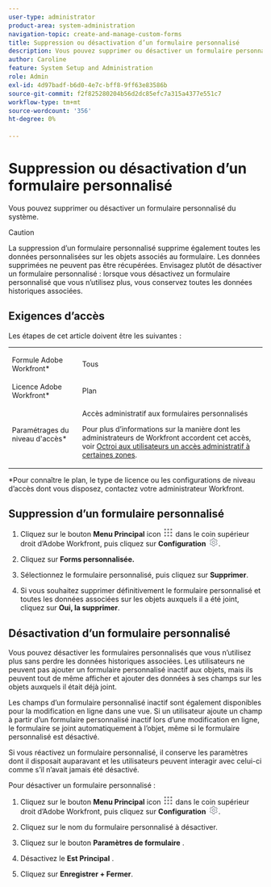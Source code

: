 ```yaml
---
user-type: administrator
product-area: system-administration
navigation-topic: create-and-manage-custom-forms
title: Suppression ou désactivation d’un formulaire personnalisé
description: Vous pouvez supprimer ou désactiver un formulaire personnalisé du système.
author: Caroline
feature: System Setup and Administration
role: Admin
exl-id: 4d97badf-b6d0-4e7c-bff8-9ff63e83586b
source-git-commit: f2f825280204b56d2dc85efc7a315a4377e551c7
workflow-type: tm+mt
source-wordcount: '356'
ht-degree: 0%

---
```


# Suppression ou désactivation d’un formulaire personnalisé

Vous pouvez supprimer ou désactiver un formulaire personnalisé du système.

>[!CAUTION]
>
>La suppression d’un formulaire personnalisé supprime également toutes les données personnalisées sur les objets associés au formulaire. Les données supprimées ne peuvent pas être récupérées. Envisagez plutôt de désactiver un formulaire personnalisé : lorsque vous désactivez un formulaire personnalisé que vous n’utilisez plus, vous conservez toutes les données historiques associées.

## Exigences d’accès

Les étapes de cet article doivent être les suivantes :

<table style="table-layout:auto"> 
 <col> 
 <col> 
 <tbody> 
  <tr data-mc-conditions=""> 
   <td role="rowheader"> <p>Formule Adobe Workfront*</p> </td> 
   <td>Tous</td> 
  </tr> 
  <tr> 
   <td role="rowheader">Licence Adobe Workfront*</td> 
   <td>Plan</td> 
  </tr> 
  <tr data-mc-conditions=""> 
   <td role="rowheader">Paramétrages du niveau d'accès*</td> 
   <td> <p>Accès administratif aux formulaires personnalisés</p> <p>Pour plus d’informations sur la manière dont les administrateurs de Workfront accordent cet accès, voir <a href="../../../administration-and-setup/add-users/configure-and-grant-access/grant-users-admin-access-certain-areas.md" class="MCXref xref">Octroi aux utilisateurs un accès administratif à certaines zones</a>.</p> </td> 
  </tr>  
 </tbody> 
</table>

&#42;Pour connaître le plan, le type de licence ou les configurations de niveau d’accès dont vous disposez, contactez votre administrateur Workfront.

## Suppression d’un formulaire personnalisé

1. Cliquez sur le bouton **Menu Principal** icon ![](assets/main-menu-icon.png) dans le coin supérieur droit d’Adobe Workfront, puis cliquez sur **Configuration** ![](assets/gear-icon-settings.png).

1. Cliquez sur **Forms personnalisée.**
1. Sélectionnez le formulaire personnalisé, puis cliquez sur **Supprimer**.
1. Si vous souhaitez supprimer définitivement le formulaire personnalisé et toutes les données associées sur les objets auxquels il a été joint, cliquez sur **Oui, la supprimer**.

## Désactivation d’un formulaire personnalisé

Vous pouvez désactiver les formulaires personnalisés que vous n’utilisez plus sans perdre les données historiques associées. Les utilisateurs ne peuvent pas ajouter un formulaire personnalisé inactif aux objets, mais ils peuvent tout de même afficher et ajouter des données à ses champs sur les objets auxquels il était déjà joint.

Les champs d’un formulaire personnalisé inactif sont également disponibles pour la modification en ligne dans une vue. Si un utilisateur ajoute un champ à partir d’un formulaire personnalisé inactif lors d’une modification en ligne, le formulaire se joint automatiquement à l’objet, même si le formulaire personnalisé est désactivé.

Si vous réactivez un formulaire personnalisé, il conserve les paramètres dont il disposait auparavant et les utilisateurs peuvent interagir avec celui-ci comme s’il n’avait jamais été désactivé.

Pour désactiver un formulaire personnalisé :

1. Cliquez sur le bouton **Menu Principal** icon ![](assets/main-menu-icon.png) dans le coin supérieur droit d’Adobe Workfront, puis cliquez sur **Configuration** ![](assets/gear-icon-settings.png).

1. Cliquez sur le nom du formulaire personnalisé à désactiver.
1. Cliquez sur le bouton **Paramètres de formulaire** .
1. Désactivez le **Est Principal** .
1. Cliquez sur **Enregistrer + Fermer**.

